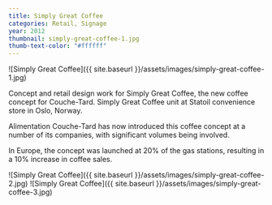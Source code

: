 ```yaml
---
title: Simply Great Coffee
categories: Retail, Signage
year: 2012
thumbnail: simply-great-coffee-1.jpg
thumb-text-color: "#ffffff"
---
```


![Simply Great Coffee]({{ site.baseurl }}/assets/images/simply-great-coffee-1.jpg)

<div class="text-block">
  <p>Concept and retail design work for Simply Great
Coffee, the new coffee concept for Couche-Tard.
Simply Great Coffee unit at Statoil convenience
store in Oslo, Norway.</p>
<p>Alimentation Couche-Tard has now introduced this
coffee concept at a number of its companies,
with significant volumes being involved.</p>
<p>In Europe, the concept was launched at 20%
of the gas stations, resulting in a 10% increase
in coffee sales.</p>
</div>

![Simply Great Coffee]({{ site.baseurl }}/assets/images/simply-great-coffee-2.jpg)
![Simply Great Coffee]({{ site.baseurl }}/assets/images/simply-great-coffee-3.jpg)

